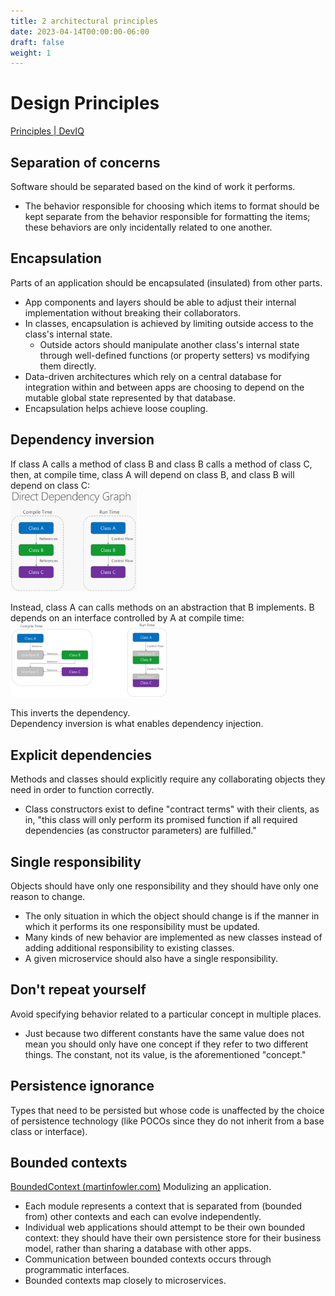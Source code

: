 ```yaml
---
title: 2 architectural principles
date: 2023-04-14T00:00:00-06:00
draft: false
weight: 1
---
```


# Design Principles
[Principles | DevIQ](https://deviq.com/principles/principles-overview)
## Separation of concerns 
Software should be separated based on the kind of work it performs.
- The behavior responsible for choosing which items to format should be kept separate from the behavior responsible for formatting the items; these behaviors are only incidentally related to one another.

## Encapsulation
Parts of an application should be encapsulated (insulated) from other parts.
- App components and layers should be able to adjust their internal implementation without breaking their collaborators.
- In classes, encapsulation is achieved by limiting outside access to the class's internal state.
	- Outside actors should manipulate another class's internal state through well-defined functions (or property setters) vs modifying them directly.
- Data-driven architectures which rely on a central database for integration within and between apps are choosing to depend on the mutable global state represented by that database.
- Encapsulation helps achieve loose coupling.

## Dependency inversion
If class A calls a method of class B and class B calls a method of class C, then, at compile time, class A will depend on class B, and class B will depend on class C:  
<img alt="" src="dependency-inversion-1.png" width="40%" height="40%">

Instead, class A can calls methods on an abstraction that B implements.  B depends on an interface controlled by A at compile time:
<img alt="" src="dependency-inversion-2.png" width="50%" height="50%">

This inverts the dependency.  
Dependency inversion is what enables dependency injection.

## Explicit dependencies
Methods and classes should explicitly require any collaborating objects they need in order to function correctly.
- Class constructors exist to define "contract terms" with their clients, as in, "this class will only perform its promised function if all required dependencies (as constructor parameters) are fulfilled."

## Single responsibility
Objects should have only one responsibility and they should have only one reason to change.
- The only situation in which the object should change is if the manner in which it performs its one responsibility must be updated.
- Many kinds of new behavior are implemented as new classes instead of adding additional responsibility to existing classes.
- A given microservice should also have a single responsibility.

## Don't repeat yourself
Avoid specifying behavior related to a particular concept in multiple places.
- Just because two different constants have the same value does not mean you should only have one concept if they refer to two different things.  The constant, not its value, is the aforementioned "concept."

## Persistence ignorance
Types that need to be persisted but whose code is unaffected by the choice of persistence technology (like POCOs since they do not inherit from a base class or interface).

## Bounded contexts
[BoundedContext (martinfowler.com)](https://martinfowler.com/bliki/BoundedContext.html)
Modulizing an application.
- Each module represents a context that is separated from (bounded from) other contexts and each can evolve independently.
- Individual web applications should attempt to be their own bounded context:  they should have their own persistence store for their business model, rather than sharing a database with other apps.
- Communication between bounded contexts occurs through programmatic interfaces.
- Bounded contexts map closely to microservices.
